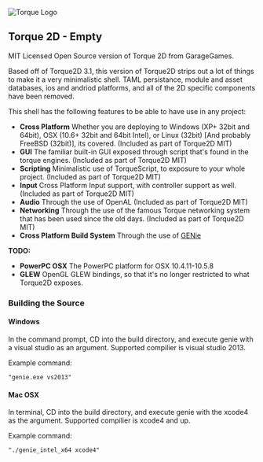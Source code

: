 ![Torque Logo](http://static.garagegames.com/static/pg/logokits/Torque-Logo_H.png)
## Torque 2D - Empty

MIT Licensed Open Source version of Torque 2D from GarageGames.

Based off of Torque2D 3.1, this version of Torque2D strips out a lot of things to make it a very minimalistic shell. TAML persistance, module and asset databases, ios and andriod platforms, and all of the 2D specific components have been removed.

This shell has the following features to be able to have use in any project:

* **Cross Platform** Whether you are deploying to Windows (XP+ 32bit and 64bit), OSX (10.6+ 32bit and 64bit Intel), or Linux (32bit) [And probably FreeBSD (32bit)], its covered. (Included as part of Torque2D MIT)
* **GUI** The familiar built-in GUI exposed through script that's found in the torque engines. (Included as part of Torque2D MIT)
* **Scripting** Minimalistic use of TorqueScript, to exposure to your whole project. (Included as part of Torque2D MIT)
* **Input** Cross Platform Input support, with controller support as well. (Included as part of Torque2D MIT)
* **Audio** Through the use of OpenAL (Included as part of Torque2D MIT)
* **Networking** Through the use of the famous Torque networking system that has been used since the old days. (Included as part of Torque2D MIT)
* **Cross Platform Build System** Through the use of [GENie](https://github.com/bkaradzic/genie#what-is-it)

**TODO:**

* **PowerPC OSX** The PowerPC platform for OSX 10.4.11-10.5.8
* **GLEW** OpenGL GLEW bindings, so that it's no longer restricted to what Torque2D exposes.

### Building the Source

#### Windows
In the command prompt, CD into the build directory, and execute genie with a visual studio as an argument. Supported compilier is visual studio 2013.

Example command:

```
"genie.exe vs2013"
```

#### Mac OSX
In terminal, CD into the build directory, and execute genie with the xcode4 as the argument. Supported compilier is xcode4 and up.

Example command:

```
"./genie_intel_x64 xcode4"
```
